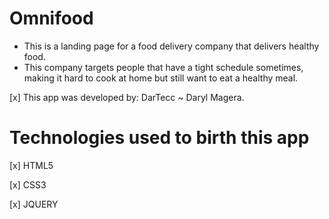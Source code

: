 # Omnifood
- This is a landing page for a food delivery company that delivers healthy food.
- This company targets people that have a tight schedule sometimes, making it hard to cook at home but still want to eat a healthy meal.

[x] This app was developed by: DarTecc ~ Daryl Magera.

# Technologies used to birth this app

[x] HTML5

[x] CSS3

[x] JQUERY

